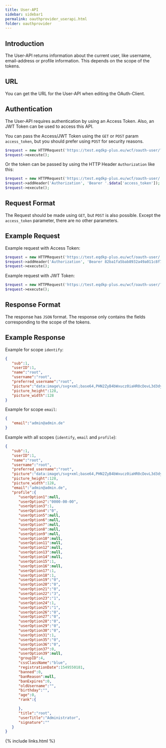 ```yaml
---
title: User-API
sidebar: sidebar1
permalink: oauthprovider_userapi.html
folder: oauthprovider
---
```


## Introduction

The User-API returns information about the current user, like username, email-address or profile information. This depends on the scope of the tokens.

## URL
You can get the URL for the User-API when editing the OAuth-Client.

## Authentication

The User-API requires authentication by using an Access Token. Also, an JWT Token can be used to access this API.

You can pass the Access/JWT Token using the `GET` or `POST` param `access_token`, but you should prefer using `POST` for security reasons.

```php
$request = new HTTPRequest('https://test.eqdkp-plus.eu/wcf/oauth-user/?access_token='.$data['access_token']);
$request->execute();
```

Or the token can be passed by using the HTTP Header `Authorization` like this:

```php
$request = new HTTPRequest('https://test.eqdkp-plus.eu/wcf/oauth-user/');
$request->addHeader('Authorization', 'Bearer '.$data['access_token']);
$request->execute();
```

## Request Format

The Request should be made using `GET`, but `POST` is also possible.
Except the `access_token` parameter, there are no other parameters.

## Example Request

Example request with Access Token:

```php
$request = new HTTPRequest('https://test.eqdkp-plus.eu/wcf/oauth-user/');
$request->addHeader('Authorization', 'Bearer 82ba1fa5bab8932a49a011c8f7004a17ee0b134c906ecf478804c79fc18ca6d2d72fd87c299f507370d2e054e79d9e887543');
$request->execute();
```

Example request with JWT Token:

```php
$request = new HTTPRequest('https://test.eqdkp-plus.eu/wcf/oauth-user/?access_token=eyJ0eXAiOiJKV1QiLCJhbGciOiJIUzI1NiJ9.eyJpc3MiOiJodHRwOlwvXC9sb2NhbGhvc3RcL3NvbnN0aWdlXC9mb3J1bTUuMS43XC91cGxvYWRcLyIsImF1ZCI6Imh0dHA6XC9cL2xvY2FsaG9zdFwvc29uc3RpZ2VcL2ZvcnVtNS4xLjdcL3VwbG9hZFwvIiwiaWF0IjoxNTY5MTYxNDI5LCJuYmYiOjE1NjkxNjEzNjksImV4cCI6MTU2OTE2MzIyOSwiZGF0YSI6eyJjbGllbnRJRCI6IjE0MjE1ODkxOTgiLCJzY29wZSI6ImlkZW50aWZ5IGVtYWlsIHByb2ZpbGUiLCJ1c2VySUQiOjEsInVzZXJuYW1lIjoicm9vdCIsImVtYWlsIjoiYWRtaW5AYWRtaW4uZGUifX0.8agUuQAqoqBRHo5wHJRQMtSJHmvNfVBd7s1eURdVHw8');
$request->execute();
```

## Response Format

The response has `JSON` format. The response only contains the fields corresponding to the scope of the tokens.

## Example Response

Example for scope `identify`:

```json
{ 
   "sub":1,
   "userID":1,
   "name":"root",
   "username":"root",
   "preferred_username":"root",
   "picture":"data:image\/svg+xml;base64,PHN2ZyB4bWxucz0iaHR0cDovL3d3dy53My5vcmcvMjAwMC9zdmciIHZpZXdCb3g9IjAgMCAxNiAxNiIgd2lkdGg9IjEyOCIgaGVpZ2h0PSIxMjgiPjxwYXRoIGZpbGw9IiNkYzc2ZTkiIGQ9Ik0wIDBoMTZ2MTZIMHoiLz48dGV4dCB4PSI4IiB5PSI4IiBmaWxsPSIjZmZmIiB0ZXh0LWFuY2hvcj0ibWlkZGxlIiBkeT0iLjNlbSIgZm9udC1mYW1pbHk9IkFyaWFsIiBmb250LXNpemU9IjciPlJPPC90ZXh0Pjwvc3ZnPg==",
   "picture_height":128,
   "picture_width":128
}
```

Example for scope `email`:

```json
{ 
   "email":"admin@admin.de"
}
```


Example with all scopes (`identify`, `email` and `profile`):

```json
{ 
   "sub":1,
   "userID":1,
   "name":"root",
   "username":"root",
   "preferred_username":"root",
   "picture":"data:image\/svg+xml;base64,PHN2ZyB4bWxucz0iaHR0cDovL3d3dy53My5vcmcvMjAwMC9zdmciIHZpZXdCb3g9IjAgMCAxNiAxNiIgd2lkdGg9IjEyOCIgaGVpZ2h0PSIxMjgiPjxwYXRoIGZpbGw9IiNkYzc2ZTkiIGQ9Ik0wIDBoMTZ2MTZIMHoiLz48dGV4dCB4PSI4IiB5PSI4IiBmaWxsPSIjZmZmIiB0ZXh0LWFuY2hvcj0ibWlkZGxlIiBkeT0iLjNlbSIgZm9udC1mYW1pbHk9IkFyaWFsIiBmb250LXNpemU9IjciPlJPPC90ZXh0Pjwvc3ZnPg==",
   "picture_height":128,
   "picture_width":128,
   "email":"admin@admin.de",
   "profile":{ 
      "userOption1":null,
      "userOption2":"0000-00-00",
      "userOption3":1,
      "userOption4":"0",
      "userOption5":null,
      "userOption6":null,
      "userOption7":null,
      "userOption8":null,
      "userOption9":null,
      "userOption10":null,
      "userOption11":null,
      "userOption12":null,
      "userOption13":null,
      "userOption14":null,
      "userOption15":1,
      "userOption16":null,
      "userOption17":1,
      "userOption18":1,
      "userOption19":"0",
      "userOption20":"0",
      "userOption21":"0",
      "userOption22":"3",
      "userOption23":"1",
      "userOption24":1,
      "userOption25":"1",
      "userOption26":"0",
      "userOption27":"0",
      "userOption28":"0",
      "userOption29":"0",
      "userOption30":"0",
      "userOption31":1,
      "userOption35":"0",
      "userOption36":"0",
      "userOption37":0,
      "userOption39":null,
      "groupID":4,
      "cssClassName":"blue",
      "registrationDate":1549550181,
      "banned":0,
      "banReason":null,
      "banExpires":0,
      "oldUsername":"",
      "birthday":"",
      "age":0,
      "rank":{ 

      },
      "title":"root",
      "userTitle":"Administrator",
      "signature":""
   }
}
```


{% include links.html %}
